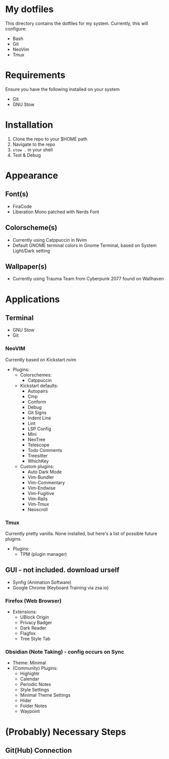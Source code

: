 # My dotfiles

This directory contains the dotfiles for my system. Currently, this will configure:
- Bash
- Git
- NeoVim
- Tmux
# Requirements
Ensure you have the following installed on your system
- Git
- GNU Stow
# Installation
1. Clone the repo to your $HOME path
2. Navigate to the repo
3. `stow .` in your shell
4. Test & Debug
# Appearance
## Font(s)
- FiraCode
- Liberation Mono patched with Nerds Font
## Colorscheme(s)
- Currently using Catppuccin in Nvim
- Default GNOME terminal colors in Gnome Terminal, based on System Light/Dark setting
## Wallpaper(s)
- Currently using Trauma Team from Cyberpunk 2077 found on Wallhaven
# Applications
## Terminal
- GNU Stow
- Git
### NeoVIM
Currently based on Kickstart.nvim
- Plugins:
    - Colorschemes:
        - Catppuccin
    - Kickstart defaults:
        - Autopairs
        - Cmp
        - Conform
        - Debug
        - Git Signs
        - Indent Line
        - Lint
        - LSP Config
        - Mini
        - NeoTree
        - Telescope
        - Todo Comments
        - Treesitter
        - WhichKey
    - Custom plugins:
        - Auto Dark Mode
        - Vim-Bundler
        - Vim-Commentary
        - Vim-Endwise
        - Vim-Fugitive
        - Vim-Rails
        - Vim-Tmux
        - Neoscroll
### Tmux
Currently pretty vanilla. None installed, but here's a list of possible future plugins.
- Plugins:
    - TPM (plugin manager)
## GUI - not included. download urself
- Synfig (Animation Software)
- Google Chrome (Keyboard Training via zsa.io)
### Firefox (Web Browser)
- Extensions:
    - UBlock Origin
    - Privacy Badger
    - Dark Reader
    - Flagfox
    - Tree Style Tab
### Obsidian (Note Taking) - config occurs on Sync
- Theme: Minimal
- (Community) Plugins:
    - Highightr
    - Calendar
    - Periodic Notes
    - Style Settings
    - Minimal Theme Settings
    - Hider
    - Folder Notes
    - Waypoint
# (Probably) Necessary Steps
## Git(Hub) Connection
